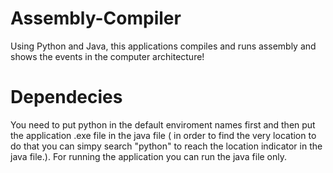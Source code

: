 # Assembly-Compiler
Using Python and Java, this applications compiles and runs assembly and shows the events in the computer architecture!

# Dependecies
You need to put python in the default enviroment names first and then put the application .exe file in the java file ( in order to find the very location to do that you can simpy search "python" to reach the location indicator in the java file.). For running the application you can run the java file only.

